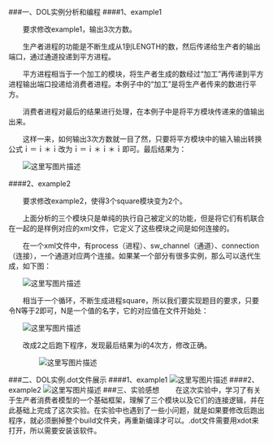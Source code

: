 ###一、DOL实例分析和编程
####1、example1

　　要求修改example1，输出3次方数。
　　
  
　　生产者进程的功能是不断生成从1到LENGTH的数，然后传递给生产者的输出端口，通过通道投递到平方进程。
　　
  
　　平方进程相当于一个加工的模块，将生产者生成的数经过“加工”再传递到平方进程输出端口投递给消费者进程。本例子中的“加工”是将生产者传来的数进行平方。
　　
  
　　消费者进程对最后的结果进行处理，在本例子中是将平方模块传递来的值输出出来。
　　
  
　　这样一来，如何输出3次方数就一目了然，只要将平方模块中的输入输出转换公式ｉ＝ｉ＊ｉ改为ｉ＝ｉ＊ｉ＊ｉ即可。最后结果为：
　　
  
　　![这里写图片描述](http://img.blog.csdn.net/20161013005843261)
  
  
####2、example2


　　要求修改example2，使得3个square模块变为2个。
　　
  
　　上面分析的三个模块只是单纯的执行自己被定义的功能，但是将它们有机联合在一起的是样例对应的xml文件，它定义了这些模块之间是如何连接的。
  
  
　　在一个xml文件中，有process（进程）、sw_channel（通道）、connection（连接），一个通道对应两个连接。如果某一个部分有很多实例，那么可以迭代生成，如下图：
  
  
　　![这里写图片描述](http://img.blog.csdn.net/20161013005455166)
  
  
　　相当于一个循环，不断生成进程square，所以我们要实现题目的要求，只要令N等于2即可，N是一个值的名字，它的对应值在文件开始处：
  
  
　　![这里写图片描述](http://img.blog.csdn.net/20161013005735933)
  
  
　　改成2之后跑下程序，发现最后结果为i的4次方，修改正确。
  
　　
　　![这里写图片描述](http://img.blog.csdn.net/20161013005858355)
  
  
###二、DOL实例.dot文件展示
####1、example1
![这里写图片描述](http://img.blog.csdn.net/20161013010023996)
####2、example2
![这里写图片描述](http://img.blog.csdn.net/20161013010059231)
###三、实验感想
　　在这次实验中，学习了有关于生产者消费者模型的一个基础框架，理解了三个模块以及它们的连接逻辑，并在此基础上完成了这次实验。在实验中也遇到了一些小问题，就是如果要修改后跑出程序，就必须删掉整个build文件夹，再重新编译才可以。.dot文件需要用xdot来打开，所以需要安装该软件。
